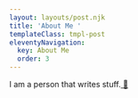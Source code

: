 ```yaml
---
layout: layouts/post.njk
title: 'About Me '
templateClass: tmpl-post
eleventyNavigation:
  key: About Me
  order: 3
---
```

I am a person that writes stuff.[ 🚀](https://emojipedia.org/rocket/)
